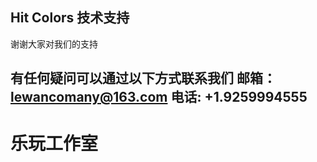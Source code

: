 
Hit Colors
技术支持
-------------------------------
谢谢大家对我们的支持

有任何疑问可以通过以下方式联系我们
邮箱：lewancomany@163.com
电话:  +1.9259994555
-------------------------------
# 乐玩工作室
